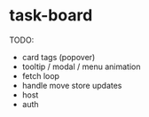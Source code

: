 # task-board

TODO:
- card tags (popover)
- tooltip / modal / menu animation
- fetch loop
- handle move store updates
- host
- auth
